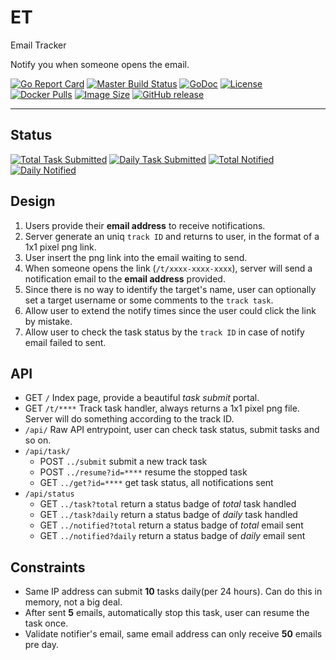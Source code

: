 # ET

Email Tracker

Notify you when someone opens the email.

<!--
    I wrote this project just want to know whether someone had
    opened my email, waiting too long... She's getting married...
    :(
-->

[![Go Report Card](https://goreportcard.com/badge/github.com/wrfly/et)](https://goreportcard.com/report/github.com/wrfly/et)
[![Master Build Status](https://travis-ci.org/wrfly/et.svg?branch=master)](https://travis-ci.org/wrfly/et)
[![GoDoc](https://godoc.org/github.com/wrfly/et?status.svg)](https://godoc.org/github.com/wrfly/et)
[![License](https://img.shields.io/github/license/wrfly/et.svg)](https://github.com/wrfly/et/blob/master/LICENSE)
[![Docker Pulls](https://img.shields.io/docker/pulls/wrfly/et.svg)](https://hub.docker.com/r/wrfly/et)
[![Image Size](https://img.shields.io/microbadger/image-size/wrfly/et.svg)](https://hub.docker.com/r/wrfly/et)
[![GitHub release](https://img.shields.io/github/release/wrfly/et.svg)](https://github.com/wrfly/et/releases)

---

## Status

[![Total Task Submitted](https://et.kfd.me/api/status/task.svg?total)](https://et.kfd.me/api/status/task.svg?total)
[![Daily Task Submitted](https://et.kfd.me/api/status/task.svg?daily)](https://et.kfd.me/api/status/task.svg?daily)
[![Total Notified](https://et.kfd.me/api/status/notified.svg?total)](https://et.kfd.me/api/status/notified.svg?total)
[![Daily Notified](https://et.kfd.me/api/status/notified.svg?daily)](https://et.kfd.me/api/status/notified.svg?daily)

## Design

1. Users provide their **email address** to receive notifications.
2. Server generate an uniq `track ID` and returns to user,
    in the format of a 1x1 pixel png link.
3. User insert the png link into the email waiting to send.
4. When someone opens the link (`/t/xxxx-xxxx-xxxx`), server will send
    a notification email to the **email address** provided.
5. Since there is no way to identify the target's name, user can optionally
    set a target username or some comments to the `track task`.
6. Allow user to extend the notify times since the user could click
    the link by mistake.
7. Allow user to check the task status by the `track ID` in case
    of notify email failed to sent.

## API

- GET `/` Index page, provide a beautiful *task submit* portal.
- GET `/t/****` Track task handler, always returns a 1x1 pixel png file.
    Server will do something according to the track ID.
- `/api/` Raw API entrypoint, user can check task status, submit tasks
    and so on.
- `/api/task/`
  - POST `../submit` submit a new track task
  - POST `../resume?id=****` resume the stopped task
  - GET `../get?id=****` get task status, all notifications sent
- `/api/status`
  - GET `../task?total` return a status badge of *total* task handled
  - GET `../task?daily` return a status badge of *daily* task handled
  - GET `../notified?total` return a status badge of *total* email sent
  - GET `../notified?daily` return a status badge of *daily* email sent

## Constraints

- Same IP address can submit **10** tasks daily(per 24 hours).
    Can do this in memory, not a big deal.
- After sent **5** emails, automatically stop this task,
    user can resume the task once.
- Validate notifier's email, same email address can
    only receive **50** emails pre day.